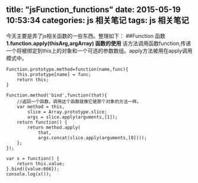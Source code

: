 title: "jsFunction_functions"
date: 2015-05-19 10:53:34
categories: js 相关笔记
tags: js 相关笔记
---
今天主要是弄了js相关函数的一些东西。整理如下：
##Function 函数
**1.function.apply(thisArg,argArray) 函数的使用**
该方法调用函数function,传递一个将被绑定到this上的对象和一个可选的参数数组。apply方法被用在apply调用模式中。
```
Function.prototype.method=function(name,func){
	this.prototype[name] = func;
	return this;
}
```
```
Function.method('bind',function(that){
	//返回一个函数，调用这个函数就像它是那个对象的方法一样。
	var method = this,
		slice = Array.prototype.slice;
		args = slice.apply(arguments,[1]);
	return function() {
		return method.apply(
			that,
			args.concat(slice.apply(arguments,[0])));
	};
});
```
```
var x = function() {
	return this.value;
}.bind({value:666});
console.log(x());
```

